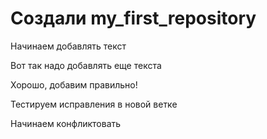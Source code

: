 ﻿# Создали my_first_repository

Начинаем добавлять текст

Вот так надо добавлять еще текста

Хорошо, добавим правильно!

Тестируем исправления в новой ветке

Начинаем конфликтовать
